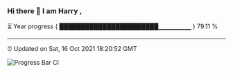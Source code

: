 ### Hi there 👋 I am Harry , 

⏳ Year progress { ███████████████████████▁▁▁▁▁▁▁ } 79.11 %

---

⏰ Updated on Sat, 16 Oct 2021 18:20:52 GMT

![Progress Bar CI](https://github.com/duykhang68/duykhang68/workflows/Progress%20Bar%20CI/badge.svg)
